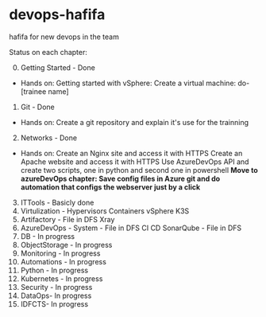 # devops-hafifa
hafifa for new devops in the team

Status on each chapter:

00. Getting Started - Done
- Hands on: Getting started with vSphere: Create a virtual machine: do-[trainee name]
1. Git - Done
- Hands on: Create a git repository and explain it's use for the trainning
2. Networks - Done
- Hands on: Create an Nginx site and access it with HTTPS
            Create an Apache website and access it with HTTPS
            Use AzureDevOps API and create two scripts, one in python and second one in powershell
            **Move to azureDevOps chapter: Save config files in Azure git and do automation that configs the webserver just by a click**
3. ITTools - Basicly done
4. Virtulization - Hypervisors
                   Containers
                   vSphere
                   K3S
5. Artifactory - File in DFS
                 Xray
6. AzureDevOps - System - File in DFS
                 CI
                 CD
                 SonarQube - File in DFS
7. DB - In progress
8. ObjectStorage - In progress
9. Monitoring - In progress
10. Automations - In progress
11. Python - In progress
12. Kubernetes - In progress
13. Security - In progress
14. DataOps- In progress
15. IDFCTS- In progress
